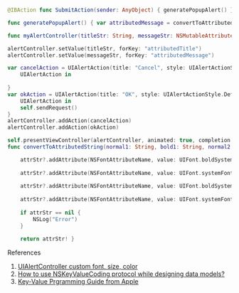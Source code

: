 
```Swift

@IBAction func SubmitAction(sender: AnyObject) { generatePopupAlert() }

func generatePopupAlert() { var attributedMessage = convertToAttributedString(“Do you want to delete line “, bold1: lineNum, normal2: “, Click OK to confirm!”, bold2: “”, normal3: “”, size: 14.0) myAlertController(““,messageStr: attributedMessage) }

func myAlertController(titleStr: String, messageStr: NSMutableAttributedString, selectedVendorId:String) { var alertController = UIAlertController(title: titleStr, message: “”, preferredStyle: .Alert)

alertController.setValue(titleStr, forKey: "attributedTitle")
alertController.setValue(messageStr, forKey: "attributedMessage")

var cancelAction = UIAlertAction(title: "Cancel", style: UIAlertActionStyle.Cancel) {
    UIAlertAction in
    
}
var okAction = UIAlertAction(title: "OK", style: UIAlertActionStyle.Default) {
    UIAlertAction in
    self.sendRequest()
}
alertController.addAction(cancelAction)
alertController.addAction(okAction)

self.presentViewController(alertController, animated: true, completion: nil) }
func convertToAttributedString(normal1: String, bold1: String, normal2: String, bold2: String, normal3:String, size: CGFloat) -> NSMutableAttributedString { var combined = normal1 + bold1 + normal2 + bold2 + normal3 var attrStr = NSMutableAttributedString( data: combined.dataUsingEncoding(NSUTF8StringEncoding)!, options: nil, documentAttributes: nil, error: nil) attrStr?.addAttribute(NSFontAttributeName, value: UIFont.systemFontOfSize(size), range: NSRange(location: 0,length: countElements(normal1)))

    attrStr?.addAttribute(NSFontAttributeName, value: UIFont.boldSystemFontOfSize(size), range: NSRange(location:countElements(normal1),length: countElements(bold1)))
    
    attrStr?.addAttribute(NSFontAttributeName, value: UIFont.systemFontOfSize(size), range: NSRange(location: countElements(normal1 + bold1),length: countElements(normal2)))
    
    attrStr?.addAttribute(NSFontAttributeName, value: UIFont.boldSystemFontOfSize(size), range: NSRange(location: countElements(normal1 + bold1 + normal2),length: countElements(bold2)))
    
    attrStr?.addAttribute(NSFontAttributeName, value: UIFont.systemFontOfSize(size), range: NSRange(location: countElements(normal1 + bold1 + normal2 + bold2),length: countElements(normal3)))
    
    if attrStr == nil {
        NSLog("Error")
    }
    
    return attrStr! }
```

References 
1. [UIAlertController custom font, size, color](http://stackoverflow.com/questions/26460706/uialertcontroller-custom-font-size-color) 
2. [How to use NSKeyValueCoding protocol while designing data models?](http://stackoverflow.com/questions/14940514/how-to-use-nskeyvaluecoding-protocol-while-designing-data-models) 
3. [Key-Value Prgramming Guide from Apple](https://developer.apple.com/library/ios/documentation/Cocoa/Conceptual/KeyValueCoding/Articles/KeyValueCoding.html)
